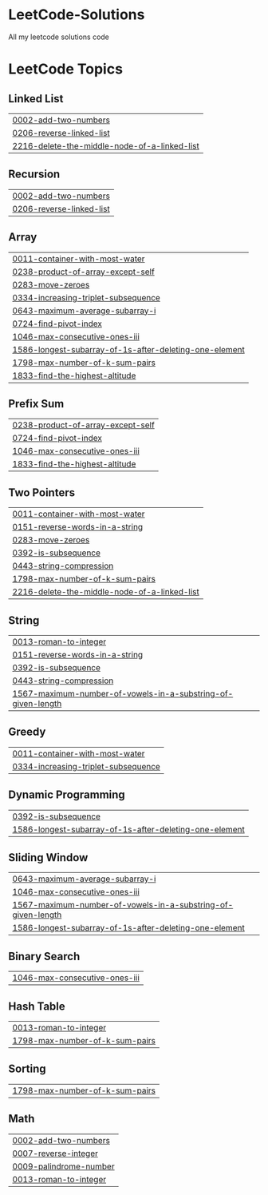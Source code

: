 # LeetCode-Solutions
All my leetcode solutions code

<!---LeetCode Topics Start-->
# LeetCode Topics
## Linked List
|  |
| ------- |
| [0002-add-two-numbers](https://github.com/FuaadBashi/LeetCode-Solutions/tree/master/0002-add-two-numbers) |
| [0206-reverse-linked-list](https://github.com/FuaadBashi/LeetCode-Solutions/tree/master/0206-reverse-linked-list) |
| [2216-delete-the-middle-node-of-a-linked-list](https://github.com/FuaadBashi/LeetCode-Solutions/tree/master/2216-delete-the-middle-node-of-a-linked-list) |
## Recursion
|  |
| ------- |
| [0002-add-two-numbers](https://github.com/FuaadBashi/LeetCode-Solutions/tree/master/0002-add-two-numbers) |
| [0206-reverse-linked-list](https://github.com/FuaadBashi/LeetCode-Solutions/tree/master/0206-reverse-linked-list) |
## Array
|  |
| ------- |
| [0011-container-with-most-water](https://github.com/FuaadBashi/LeetCode-Solutions/tree/master/0011-container-with-most-water) |
| [0238-product-of-array-except-self](https://github.com/FuaadBashi/LeetCode-Solutions/tree/master/0238-product-of-array-except-self) |
| [0283-move-zeroes](https://github.com/FuaadBashi/LeetCode-Solutions/tree/master/0283-move-zeroes) |
| [0334-increasing-triplet-subsequence](https://github.com/FuaadBashi/LeetCode-Solutions/tree/master/0334-increasing-triplet-subsequence) |
| [0643-maximum-average-subarray-i](https://github.com/FuaadBashi/LeetCode-Solutions/tree/master/0643-maximum-average-subarray-i) |
| [0724-find-pivot-index](https://github.com/FuaadBashi/LeetCode-Solutions/tree/master/0724-find-pivot-index) |
| [1046-max-consecutive-ones-iii](https://github.com/FuaadBashi/LeetCode-Solutions/tree/master/1046-max-consecutive-ones-iii) |
| [1586-longest-subarray-of-1s-after-deleting-one-element](https://github.com/FuaadBashi/LeetCode-Solutions/tree/master/1586-longest-subarray-of-1s-after-deleting-one-element) |
| [1798-max-number-of-k-sum-pairs](https://github.com/FuaadBashi/LeetCode-Solutions/tree/master/1798-max-number-of-k-sum-pairs) |
| [1833-find-the-highest-altitude](https://github.com/FuaadBashi/LeetCode-Solutions/tree/master/1833-find-the-highest-altitude) |
## Prefix Sum
|  |
| ------- |
| [0238-product-of-array-except-self](https://github.com/FuaadBashi/LeetCode-Solutions/tree/master/0238-product-of-array-except-self) |
| [0724-find-pivot-index](https://github.com/FuaadBashi/LeetCode-Solutions/tree/master/0724-find-pivot-index) |
| [1046-max-consecutive-ones-iii](https://github.com/FuaadBashi/LeetCode-Solutions/tree/master/1046-max-consecutive-ones-iii) |
| [1833-find-the-highest-altitude](https://github.com/FuaadBashi/LeetCode-Solutions/tree/master/1833-find-the-highest-altitude) |
## Two Pointers
|  |
| ------- |
| [0011-container-with-most-water](https://github.com/FuaadBashi/LeetCode-Solutions/tree/master/0011-container-with-most-water) |
| [0151-reverse-words-in-a-string](https://github.com/FuaadBashi/LeetCode-Solutions/tree/master/0151-reverse-words-in-a-string) |
| [0283-move-zeroes](https://github.com/FuaadBashi/LeetCode-Solutions/tree/master/0283-move-zeroes) |
| [0392-is-subsequence](https://github.com/FuaadBashi/LeetCode-Solutions/tree/master/0392-is-subsequence) |
| [0443-string-compression](https://github.com/FuaadBashi/LeetCode-Solutions/tree/master/0443-string-compression) |
| [1798-max-number-of-k-sum-pairs](https://github.com/FuaadBashi/LeetCode-Solutions/tree/master/1798-max-number-of-k-sum-pairs) |
| [2216-delete-the-middle-node-of-a-linked-list](https://github.com/FuaadBashi/LeetCode-Solutions/tree/master/2216-delete-the-middle-node-of-a-linked-list) |
## String
|  |
| ------- |
| [0013-roman-to-integer](https://github.com/FuaadBashi/LeetCode-Solutions/tree/master/0013-roman-to-integer) |
| [0151-reverse-words-in-a-string](https://github.com/FuaadBashi/LeetCode-Solutions/tree/master/0151-reverse-words-in-a-string) |
| [0392-is-subsequence](https://github.com/FuaadBashi/LeetCode-Solutions/tree/master/0392-is-subsequence) |
| [0443-string-compression](https://github.com/FuaadBashi/LeetCode-Solutions/tree/master/0443-string-compression) |
| [1567-maximum-number-of-vowels-in-a-substring-of-given-length](https://github.com/FuaadBashi/LeetCode-Solutions/tree/master/1567-maximum-number-of-vowels-in-a-substring-of-given-length) |
## Greedy
|  |
| ------- |
| [0011-container-with-most-water](https://github.com/FuaadBashi/LeetCode-Solutions/tree/master/0011-container-with-most-water) |
| [0334-increasing-triplet-subsequence](https://github.com/FuaadBashi/LeetCode-Solutions/tree/master/0334-increasing-triplet-subsequence) |
## Dynamic Programming
|  |
| ------- |
| [0392-is-subsequence](https://github.com/FuaadBashi/LeetCode-Solutions/tree/master/0392-is-subsequence) |
| [1586-longest-subarray-of-1s-after-deleting-one-element](https://github.com/FuaadBashi/LeetCode-Solutions/tree/master/1586-longest-subarray-of-1s-after-deleting-one-element) |
## Sliding Window
|  |
| ------- |
| [0643-maximum-average-subarray-i](https://github.com/FuaadBashi/LeetCode-Solutions/tree/master/0643-maximum-average-subarray-i) |
| [1046-max-consecutive-ones-iii](https://github.com/FuaadBashi/LeetCode-Solutions/tree/master/1046-max-consecutive-ones-iii) |
| [1567-maximum-number-of-vowels-in-a-substring-of-given-length](https://github.com/FuaadBashi/LeetCode-Solutions/tree/master/1567-maximum-number-of-vowels-in-a-substring-of-given-length) |
| [1586-longest-subarray-of-1s-after-deleting-one-element](https://github.com/FuaadBashi/LeetCode-Solutions/tree/master/1586-longest-subarray-of-1s-after-deleting-one-element) |
## Binary Search
|  |
| ------- |
| [1046-max-consecutive-ones-iii](https://github.com/FuaadBashi/LeetCode-Solutions/tree/master/1046-max-consecutive-ones-iii) |
## Hash Table
|  |
| ------- |
| [0013-roman-to-integer](https://github.com/FuaadBashi/LeetCode-Solutions/tree/master/0013-roman-to-integer) |
| [1798-max-number-of-k-sum-pairs](https://github.com/FuaadBashi/LeetCode-Solutions/tree/master/1798-max-number-of-k-sum-pairs) |
## Sorting
|  |
| ------- |
| [1798-max-number-of-k-sum-pairs](https://github.com/FuaadBashi/LeetCode-Solutions/tree/master/1798-max-number-of-k-sum-pairs) |
## Math
|  |
| ------- |
| [0002-add-two-numbers](https://github.com/FuaadBashi/LeetCode-Solutions/tree/master/0002-add-two-numbers) |
| [0007-reverse-integer](https://github.com/FuaadBashi/LeetCode-Solutions/tree/master/0007-reverse-integer) |
| [0009-palindrome-number](https://github.com/FuaadBashi/LeetCode-Solutions/tree/master/0009-palindrome-number) |
| [0013-roman-to-integer](https://github.com/FuaadBashi/LeetCode-Solutions/tree/master/0013-roman-to-integer) |
<!---LeetCode Topics End-->